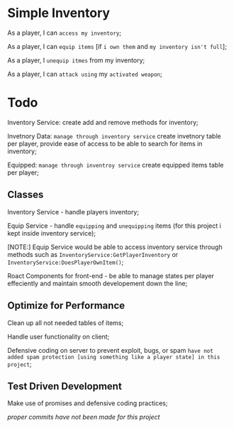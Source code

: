 # Simple Inventory

As a player, I can `access my inventory`;<br>

As a player, I can `equip items` [if `i own them` and `my inventory isn't full`];<br>

As a player, I `unequip itmes` from my inventory;<br>

As a player, I can `attack using` my `activated weapon`;<br>


# Todo
Inventory Service:  create add and remove methods for inventory;<br>

Invetnory Data:  `manage through inventory service` create invetnory table per player, provide ease of access to be able to search for items in inventory;<br>

Equipped:  `manage through inventroy service` create equipped items table per player;<br>

## Classes
Inventory Service - handle players inventory;<br>

Equip Service - handle `equipping` and `unequipping` items (for this project i kept inside inventory service);<br>

[NOTE:] Equip Service would be able to access inventory service through methods such as `InventoryService:GetPlayerInventory` or `InventoryService:DoesPlayerOwnItem()`;<br>

Roact Components for front-end - be able to manage states per player effeciently and maintain smooth developement down the line;<br>

## Optimize for Performance
Clean up all not needed tables of items;<br>

Handle user functionality on client;<br>

Defensive coding on server to prevent exploit, bugs, or spam `have not added spam protection [using something like a player state] in this project`;<br>

## Test Driven Development
Make use of promises and defensive coding practices;<br>

*proper commits have not been made for this project*
